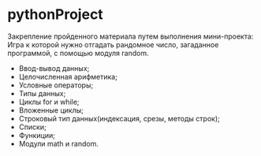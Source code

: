 # pythonProject
Закрепление пройденного материала путем выполнения мини-проекта:
Игра к которой нужно отгадать рандомное число, загаданное программой, с помощью модуля random.
- Ввод-вывод данных;
- Целочисленная арифметика;
- Условные операторы;
- Типы данных;
- Циклы for и while;
- Вложенные циклы;
- Строковый тип данных(индексация, срезы, методы строк);
- Списки;
- Функиции;
- Модули math и random.
